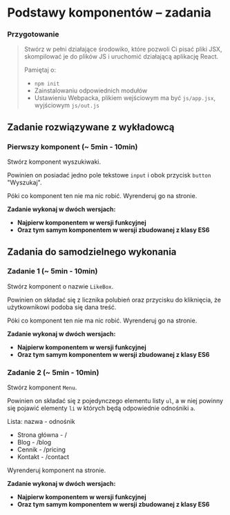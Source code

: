 # Podstawy komponentów &ndash; zadania

### Przygotowanie

> Stwórz w pełni działające środowiko, które pozwoli Ci pisać pliki JSX, skompilować je do plików JS i uruchomić działającą aplikację React.
> 
> Pamiętaj o:
> - ```npm init```
> - Zainstalowaniu odpowiednich modułów
> - Ustawieniu Webpacka, plikiem wejściowym ma być `js/app.jsx`, wyjściowym `js/out.js`

## Zadanie rozwiązywane z wykładowcą

### Pierwszy komponent  (~ 5min - 10min)

Stwórz komponent wyszukiwaki.

Powinien on posiadać jedno pole tekstowe `input` i obok przycisk `button` "Wyszukaj".

Póki co komponent ten nie ma nic robić. Wyrenderuj go na stronie.

**Zadanie wykonaj w dwóch wersjach:**
- **Najpierw komponentem w wersji funkcyjnej**
- **Oraz tym samym komponentem w wersji zbudowanej z klasy ES6**

## Zadania do samodzielnego wykonania

### Zadanie 1 (~ 5min - 10min)

Stwórz komponent o nazwie `LikeBox`.

Powinien on składać się z licznika polubień oraz przycisku do kliknięcia, że użytkownikowi podoba się dana treść.

Póki co komponent ten nie ma nic robić. Wyrenderuj go na stronie.

**Zadanie wykonaj w dwóch wersjach:**
- **Najpierw komponentem w wersji funkcyjnej**
- **Oraz tym samym komponentem w wersji zbudowanej z klasy ES6**

### Zadanie 2 (~ 5min - 10min)

Stwórz komponent `Menu`.

Powinien on składać się z pojedynczego elementu listy `ul`, a w niej powinny się pojawić elementy `li` w których będą odpowiednie odnośniki `a`.

Lista: nazwa - odnośnik
- Strona główna - /
- Blog - /blog
- Cennik - /pricing
- Kontakt - /contact

Wyrenderuj komponent na stronie.

**Zadanie wykonaj w dwóch wersjach:**
- **Najpierw komponentem w wersji funkcyjnej**
- **Oraz tym samym komponentem w wersji zbudowanej z klasy ES6**